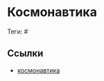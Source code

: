 # Космонавтика

Теги: #

## Ссылки

* [космонавтика](https://ru.wikipedia.org/wiki/%D0%9A%D0%BE%D1%81%D0%BC%D0%BE%D0%BD%D0%B0%D0%B2%D1%82%D0%B8%D0%BA%D0%B0 "Космонавтика")
